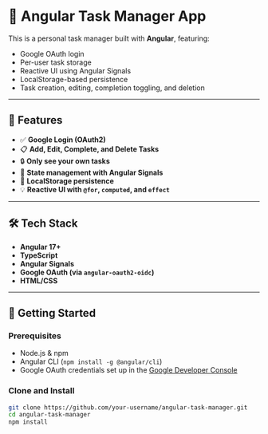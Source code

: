 # 📝 Angular Task Manager App

This is a personal task manager built with **Angular**, featuring:
- Google OAuth login
- Per-user task storage
- Reactive UI using Angular Signals
- LocalStorage-based persistence
- Task creation, editing, completion toggling, and deletion

---

## 🔐 Features

- ✅ **Google Login (OAuth2)**
- 📋 **Add, Edit, Complete, and Delete Tasks**
- 🔒 **Only see your own tasks**
- 🧠 **State management with Angular Signals**
- 💾 **LocalStorage persistence**
- 💡 **Reactive UI with `@for`, `computed`, and `effect`**

---

## 🛠 Tech Stack

- **Angular 17+**
- **TypeScript**
- **Angular Signals**
- **Google OAuth (via `angular-oauth2-oidc`)**
- **HTML/CSS**

---

## 🚀 Getting Started

### Prerequisites

- Node.js & npm
- Angular CLI (`npm install -g @angular/cli`)
- Google OAuth credentials set up in the [Google Developer Console](https://console.cloud.google.com/apis/credentials)

### Clone and Install

```bash
git clone https://github.com/your-username/angular-task-manager.git
cd angular-task-manager
npm install
